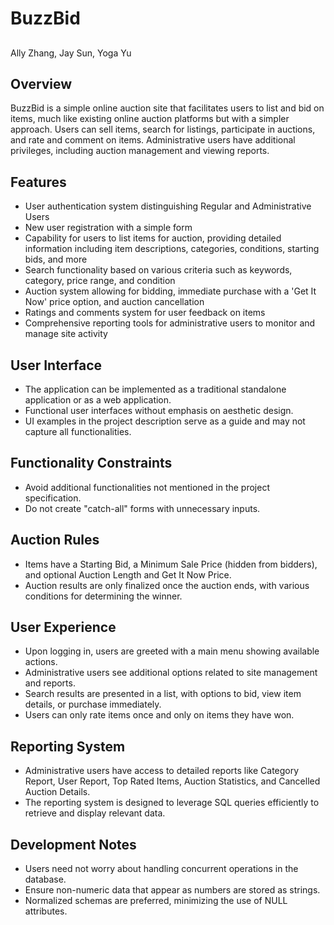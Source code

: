 # BuzzBid

##
Ally Zhang, Jay Sun, Yoga Yu

## Overview

BuzzBid is a simple online auction site that facilitates users to list and bid on items, much like existing online auction platforms but with a simpler approach. Users can sell items, search for listings, participate in auctions, and rate and comment on items. Administrative users have additional privileges, including auction management and viewing reports.

## Features

- User authentication system distinguishing Regular and Administrative Users
- New user registration with a simple form
- Capability for users to list items for auction, providing detailed information including item descriptions, categories, conditions, starting bids, and more
- Search functionality based on various criteria such as keywords, category, price range, and condition
- Auction system allowing for bidding, immediate purchase with a 'Get It Now' price option, and auction cancellation
- Ratings and comments system for user feedback on items
- Comprehensive reporting tools for administrative users to monitor and manage site activity

## User Interface

- The application can be implemented as a traditional standalone application or as a web application.
- Functional user interfaces without emphasis on aesthetic design.
- UI examples in the project description serve as a guide and may not capture all functionalities.

## Functionality Constraints

- Avoid additional functionalities not mentioned in the project specification.
- Do not create "catch-all" forms with unnecessary inputs.

## Auction Rules

- Items have a Starting Bid, a Minimum Sale Price (hidden from bidders), and optional Auction Length and Get It Now Price.
- Auction results are only finalized once the auction ends, with various conditions for determining the winner.

## User Experience

- Upon logging in, users are greeted with a main menu showing available actions.
- Administrative users see additional options related to site management and reports.
- Search results are presented in a list, with options to bid, view item details, or purchase immediately.
- Users can only rate items once and only on items they have won.

## Reporting System

- Administrative users have access to detailed reports like Category Report, User Report, Top Rated Items, Auction Statistics, and Cancelled Auction Details.
- The reporting system is designed to leverage SQL queries efficiently to retrieve and display relevant data.

## Development Notes

- Users need not worry about handling concurrent operations in the database.
- Ensure non-numeric data that appear as numbers are stored as strings.
- Normalized schemas are preferred, minimizing the use of NULL attributes.




